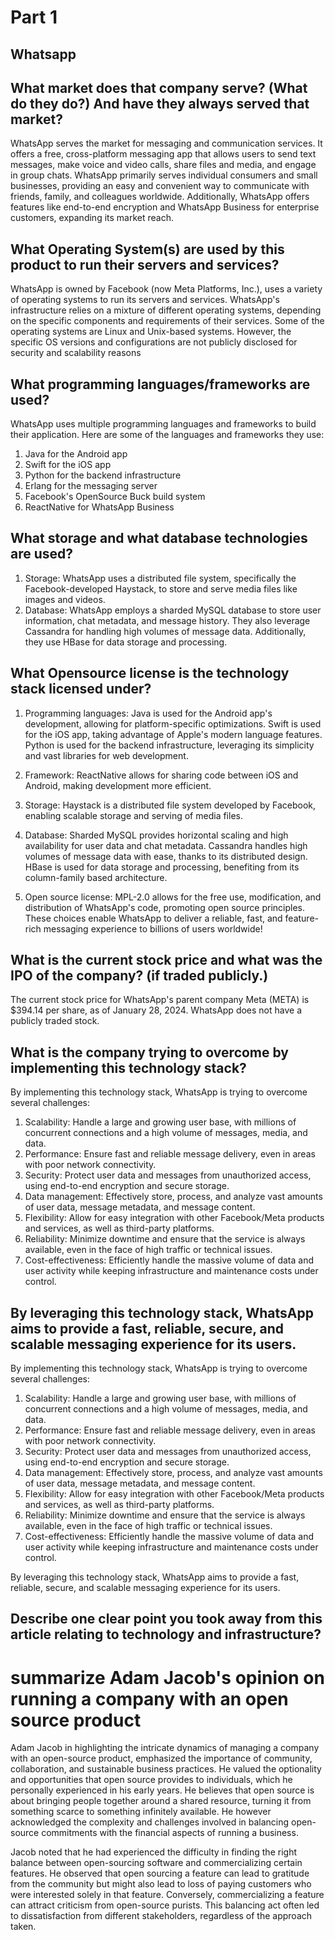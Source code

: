 # Part 1
## Whatsapp

## What market does that company serve? (What do they do?) And have they always served that market?


WhatsApp serves the market for messaging and communication services. It offers a free, cross-platform messaging app that allows users to send text messages, make voice and video calls, share files and media, and engage in group chats. WhatsApp primarily serves individual consumers and small businesses, providing an easy and convenient way to communicate with friends, family, and colleagues worldwide. Additionally, WhatsApp offers features like end-to-end encryption and WhatsApp Business for enterprise customers, expanding its market reach.


## What Operating System(s) are used by this product to run their servers and services?

WhatsApp is owned by Facebook (now Meta Platforms, Inc.), uses a variety of operating systems to run its servers and services. WhatsApp's infrastructure relies on a mixture of different operating systems, depending on the specific components and requirements of their services. Some of the operating systems are Linux and Unix-based systems. However, the specific OS versions and configurations are not publicly disclosed for security and scalability reasons


## What programming languages/frameworks are used?
WhatsApp uses multiple programming languages and frameworks to build their application. Here are some of the languages and frameworks they use:
1. Java for the Android app
2. Swift for the iOS app
3. Python for the backend infrastructure
4. Erlang for the messaging server
5. Facebook's OpenSource Buck build system
6. ReactNative for WhatsApp Business

## What storage and what database technologies are used?
1. Storage: WhatsApp uses a distributed file system, specifically the Facebook-developed Haystack, to store and serve media files like images and videos.
2. Database: WhatsApp employs a sharded MySQL database to store user information, chat metadata, and message history. They also leverage Cassandra for handling high volumes of message data. Additionally, they use HBase for data storage and processing.


## What Opensource license is the technology stack licensed under?
1. Programming languages:
Java is used for the Android app's development, allowing for platform-specific optimizations.
Swift is used for the iOS app, taking advantage of Apple's modern language features.
Python is used for the backend infrastructure, leveraging its simplicity and vast libraries for web development.
2. Framework:
ReactNative allows for sharing code between iOS and Android, making development more efficient.
3. Storage:
Haystack is a distributed file system developed by Facebook, enabling scalable storage and serving of media files.

4. Database:
Sharded MySQL provides horizontal scaling and high availability for user data and chat metadata.
Cassandra handles high volumes of message data with ease, thanks to its distributed design.
HBase is used for data storage and processing, benefiting from its column-family based architecture.

5. Open source license:
MPL-2.0 allows for the free use, modification, and distribution of WhatsApp's code, promoting open source principles.
These choices enable WhatsApp to deliver a reliable, fast, and feature-rich messaging experience to billions of users worldwide!


## What is the current stock price and what was the IPO of the company? (if traded publicly.)
The current stock price for WhatsApp's parent company Meta (META) is $394.14 per share, as of January 28, 2024. WhatsApp does not have a publicly traded stock. 

## What is the company trying to overcome by implementing this technology stack?

By implementing this technology stack, WhatsApp is trying to overcome several challenges:

1. Scalability: Handle a large and growing user base, with millions of concurrent connections and a high volume of messages, media, and data.
2. Performance: Ensure fast and reliable message delivery, even in areas with poor network connectivity.
3. Security: Protect user data and messages from unauthorized access, using end-to-end encryption and secure storage.
4. Data management: Effectively store, process, and analyze vast amounts of user data, message metadata, and message content.
5. Flexibility: Allow for easy integration with other Facebook/Meta products and services, as well as third-party platforms.
6. Reliability: Minimize downtime and ensure that the service is always available, even in the face of high traffic or technical issues.
7. Cost-effectiveness: Efficiently handle the massive volume of data and user activity while keeping infrastructure and maintenance costs under control.
## By leveraging this technology stack, WhatsApp aims to provide a fast, reliable, secure, and scalable messaging experience for its users.

By implementing this technology stack, WhatsApp is trying to overcome several challenges:

1. Scalability: Handle a large and growing user base, with millions of concurrent connections and a high volume of messages, media, and data.
2. Performance: Ensure fast and reliable message delivery, even in areas with poor network connectivity.
3. Security: Protect user data and messages from unauthorized access, using end-to-end encryption and secure storage.
4. Data management: Effectively store, process, and analyze vast amounts of user data, message metadata, and message content.
5. Flexibility: Allow for easy integration with other Facebook/Meta products and services, as well as third-party platforms.
6. Reliability: Minimize downtime and ensure that the service is always available, even in the face of high traffic or technical issues.
7. Cost-effectiveness: Efficiently handle the massive volume of data and user activity while keeping infrastructure and maintenance costs under control.

By leveraging this technology stack, WhatsApp aims to provide a fast, reliable, secure, and scalable messaging experience for its users.

## Describe one clear point you took away from this article relating to technology and infrastructure?


 # summarize Adam Jacob's opinion on running a company with an open source product


 Adam Jacob in highlighting the intricate dynamics of managing a company with an open-source product, emphasized the importance of community, collaboration, and sustainable business practices. He valued the optionality and opportunities that open source provides to individuals, which he personally experienced in his early years. He believes that open source is about bringing people together around a shared resource, turning it from something scarce to something infinitely available. He however acknowledged the complexity and challenges involved in balancing open-source commitments with the financial aspects of running a business.

Jacob noted that he had experienced the difficulty in finding the right balance between open-sourcing software and commercializing certain features. He observed that open sourcing a feature can lead to gratitude from the community but might also lead to loss of paying customers who were interested solely in that feature. Conversely, commercializing a feature can attract criticism from open-source purists. This balancing act often led to dissatisfaction from different stakeholders, regardless of the approach taken.


 